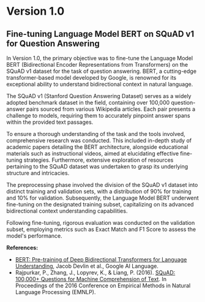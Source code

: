 # Version 1.0

## Fine-tuning Language Model BERT on SQuAD v1 for Question Answering

In Version 1.0, the primary objective was to fine-tune the Language Model BERT (Bidirectional Encoder Representations from Transformers) on the SQuAD v1 dataset for the task of question answering. BERT, a cutting-edge transformer-based model developed by Google, is renowned for its exceptional ability to understand bidirectional context in natural language.

The SQuAD v1 (Stanford Question Answering Dataset) serves as a widely adopted benchmark dataset in the field, containing over 100,000 question-answer pairs sourced from various Wikipedia articles. Each pair presents a challenge to models, requiring them to accurately pinpoint answer spans within the provided text passages.

To ensure a thorough understanding of the task and the tools involved, comprehensive research was conducted. This included in-depth study of academic papers detailing the BERT architecture, alongside educational materials such as instructional videos, aimed at elucidating effective fine-tuning strategies. Furthermore, extensive exploration of resources pertaining to the SQuAD dataset was undertaken to grasp its underlying structure and intricacies.

The preprocessing phase involved the division of the SQuAD v1 dataset into distinct training and validation sets, with a distribution of 90% for training and 10% for validation. Subsequently, the Language Model BERT underwent fine-tuning on the designated training subset, capitalizing on its advanced bidirectional context understanding capabilities.

Following fine-tuning, rigorous evaluation was conducted on the validation subset, employing metrics such as Exact Match and F1 Score to assess the model's performance.

**References:**
- [BERT: Pre-training of Deep Bidirectional Transformers for Language Understanding](https://arxiv.org/abs/1810.04805), Jacob Devlin et al., Google AI Language.
- Rajpurkar, P., Zhang, J., Lopyrev, K., & Liang, P. (2016). [SQuAD: 100,000+ Questions for Machine Comprehension of Text](https://www.aclweb.org/anthology/D16-1264/). In Proceedings of the 2016 Conference on Empirical Methods in Natural Language Processing (EMNLP).
